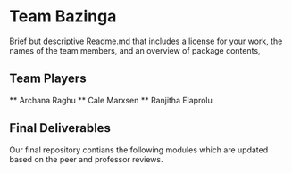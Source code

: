 # Team Bazinga

Brief but descriptive Readme.md that includes a license for your work, the names of the team
members, and an overview of package contents,
## Team Players
** Archana Raghu
** Cale Marxsen
** Ranjitha Elaprolu

## Final Deliverables
Our final repository contians the following modules which are updated based on the peer and professor reviews.


